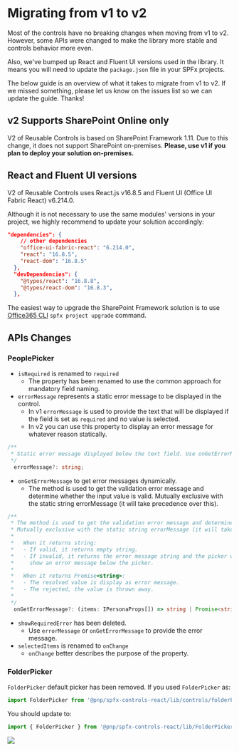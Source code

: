 # Migrating from v1 to v2

Most of the controls have no breaking changes when moving from v1 to v2. However, some APIs were changed to make the library more stable and controls behavior more even.

Also, we've bumped up React and Fluent UI versions used in the library. It means you will need to update the `package.json` file in your SPFx projects.

The below guide is an overview of what it takes to migrate from v1 to v2.  If we missed something, please let us know on the issues list so we can update the guide. Thanks!

## v2 Supports SharePoint Online **only**

V2 of Reusable Controls is based on SharePoint Framework 1.11. Due to this change, it does not support SharePoint on-premises. **Please, use v1 if you plan to deploy your solution on-premises.**

## React and Fluent UI versions

V2 of Reusable Controls uses React.js v16.8.5 and Fluent UI (Office UI Fabric React) v6.214.0.

Although it is not necessary to use the same modules' versions in your project, we highly recommend to update your solution accordingly:

```json
"dependencies": {
    // other dependencies
    "office-ui-fabric-react": "6.214.0",
    "react": "16.8.5",
    "react-dom": "16.8.5"
  },
  "devDependencies": {
    "@types/react": "16.8.8",
    "@types/react-dom": "16.8.3",
  },
```

The easiest way to upgrade the SharePoint Framework solution is to use [Office365 CLI](https://pnp.github.io/office365-cli/cmd/spfx/project/project-upgrade/#spfx-project-upgrade) `spfx project upgrade` command.

## APIs Changes

### PeoplePicker

- `isRequired` is renamed to `required`
  - The property has been renamed to use the common approach for mandatory field naming.
- `errorMessage` represents a static error message to be displayed in the control. 
  - In v1 `errorMessage` is used to provide the text that will be displayed if the field is set as `required` and no value is selected.
  - In v2 you can use this property to display an error message for whatever reason statically.

```typescript
/**
 * Static error message displayed below the text field. Use onGetErrorMessage to dynamically change the error message displayed (if any) based on the current value. errorMessage and onGetErrorMessage are mutually exclusive (errorMessage takes precedence).
 */
  errorMessage?: string;
```

- `onGetErrorMessage` to get error messages dynamically.
  - The method is used to get the validation error message and determine whether the input value is valid. Mutually exclusive with the static string errorMessage (it will take precedence over this).

```typescript
/**
 * The method is used to get the validation error message and determine whether the picker value is valid.
 * Mutually exclusive with the static string errorMessage (it will take precedence over this).
 *
 *   When it returns string:
 *   - If valid, it returns empty string.
 *   - If invalid, it returns the error message string and the picker will
 *     show an error message below the picker.
 *
 *   When it returns Promise<string>:
 *   - The resolved value is display as error message.
 *   - The rejected, the value is thrown away.
 *
 */
  onGetErrorMessage?: (items: IPersonaProps[]) => string | Promise<string>;
```

- `showRequiredError` has been deleted.
    - Use `errorMessage` or `onGetErrorMessage` to provide the error message.
- `selectedItems` is renamed to `onChange`
    - `onChange` better describes the purpose of the property.

### FolderPicker

`FolderPicker` default picker has been removed.
If you used `FolderPicker` as:

```typescript
import FolderPicker from '@pnp/spfx-controls-react/lib/controls/folderPicker/FolderPicker';
```

You should update to:

```typescript
import { FolderPicker } from '@pnp/spfx-controls-react/lib/FolderPicker';
```

![](https://telemetry.sharepointpnp.com/sp-dev-fx-controls-react/wiki/controls/guides/MigrateFromV1)
